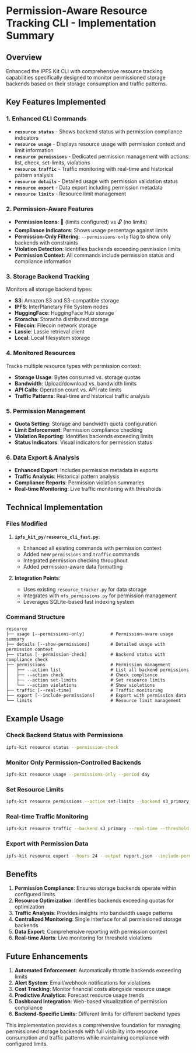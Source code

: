 # Permission-Aware Resource Tracking CLI - Implementation Summary

## Overview
Enhanced the IPFS Kit CLI with comprehensive resource tracking capabilities specifically designed to monitor permissioned storage backends based on their storage consumption and traffic patterns.

## Key Features Implemented

### 1. Enhanced CLI Commands
- **`resource status`** - Shows backend status with permission compliance indicators
- **`resource usage`** - Displays resource usage with permission context and limit information
- **`resource permissions`** - Dedicated permission management with actions: list, check, set-limits, violations
- **`resource traffic`** - Traffic monitoring with real-time and historical pattern analysis
- **`resource details`** - Detailed usage with permission validation status
- **`resource export`** - Data export including permission metadata
- **`resource limits`** - Resource limit management

### 2. Permission-Aware Features
- **Permission Icons**: 🔐 (limits configured) vs 🔓 (no limits)
- **Compliance Indicators**: Shows usage percentage against limits
- **Permission-Only Filtering**: `--permissions-only` flag to show only backends with constraints
- **Violation Detection**: Identifies backends exceeding permission limits
- **Permission Context**: All commands include permission status and compliance information

### 3. Storage Backend Tracking
Monitors all storage backend types:
- **S3**: Amazon S3 and S3-compatible storage
- **IPFS**: InterPlanetary File System nodes
- **HuggingFace**: HuggingFace Hub storage
- **Storacha**: Storacha distributed storage
- **Filecoin**: Filecoin network storage
- **Lassie**: Lassie retrieval client
- **Local**: Local filesystem storage

### 4. Monitored Resources
Tracks multiple resource types with permission context:
- **Storage Usage**: Bytes consumed vs. storage quotas
- **Bandwidth**: Upload/download vs. bandwidth limits
- **API Calls**: Operation count vs. API rate limits
- **Traffic Patterns**: Real-time and historical traffic analysis

### 5. Permission Management
- **Quota Setting**: Storage and bandwidth quota configuration
- **Limit Enforcement**: Permission compliance checking
- **Violation Reporting**: Identifies backends exceeding limits
- **Status Indicators**: Visual indicators for permission status

### 6. Data Export & Analysis
- **Enhanced Export**: Includes permission metadata in exports
- **Traffic Analysis**: Historical pattern analysis
- **Compliance Reports**: Permission violation summaries
- **Real-time Monitoring**: Live traffic monitoring with thresholds

## Technical Implementation

### Files Modified
1. **`ipfs_kit_py/resource_cli_fast.py`**:
   - Enhanced all existing commands with permission context
   - Added new `permissions` and `traffic` commands
   - Integrated permission checking throughout
   - Added permission-aware data formatting

2. **Integration Points**:
   - Uses existing `resource_tracker.py` for data storage
   - Integrates with `mfs_permissions.py` for permission management
   - Leverages SQLite-based fast indexing system

### Command Structure
```
resource
├── usage [--permissions-only]          # Permission-aware usage summary
├── details [--show-permissions]        # Detailed usage with permission context
├── status [--permission-check]         # Backend status with compliance check
├── permissions                         # Permission management
│   ├── --action list                   # List all backend permissions
│   ├── --action check                  # Check compliance
│   ├── --action set-limits             # Set resource limits
│   └── --action violations             # Show violations
├── traffic [--real-time]               # Traffic monitoring
├── export [--include-permissions]      # Export with permission data
└── limits                              # Resource limit management
```

## Example Usage

### Check Backend Status with Permissions
```bash
ipfs-kit resource status --permission-check
```

### Monitor Only Permission-Controlled Backends
```bash
ipfs-kit resource usage --permissions-only --period day
```

### Set Resource Limits
```bash
ipfs-kit resource permissions --action set-limits --backend s3_primary --storage-quota 100 --bandwidth-quota 20
```

### Real-time Traffic Monitoring
```bash
ipfs-kit resource traffic --backend s3_primary --real-time --threshold 1024 --duration 300
```

### Export with Permission Data
```bash
ipfs-kit resource export --hours 24 --output report.json --include-permissions
```

## Benefits

1. **Permission Compliance**: Ensures storage backends operate within configured limits
2. **Resource Optimization**: Identifies backends exceeding quotas for optimization
3. **Traffic Analysis**: Provides insights into bandwidth usage patterns
4. **Centralized Monitoring**: Single interface for all permissioned storage backends
5. **Data Export**: Comprehensive reporting with permission context
6. **Real-time Alerts**: Live monitoring for threshold violations

## Future Enhancements

1. **Automated Enforcement**: Automatically throttle backends exceeding limits
2. **Alert System**: Email/webhook notifications for violations
3. **Cost Tracking**: Monitor financial costs alongside resource usage
4. **Predictive Analytics**: Forecast resource usage trends
5. **Dashboard Integration**: Web-based visualization of permission compliance
6. **Backend-Specific Limits**: Different limits for different backend types

This implementation provides a comprehensive foundation for managing permissioned storage backends with full visibility into resource consumption and traffic patterns while maintaining compliance with configured limits.

